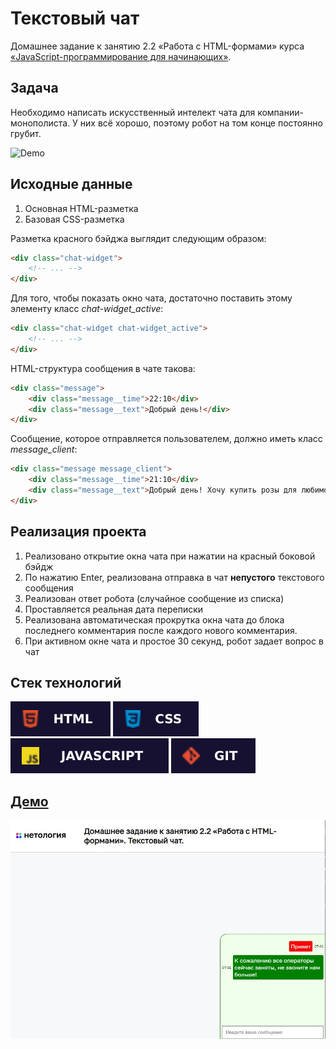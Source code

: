 # Текстовый чат

Домашнее задание к занятию 2.2 «Работа с HTML-формами» курса [«JavaScript-программирование для начинающих»](https://cat.2035.university/rall/course/18787/?project_id=48).

## **Задача**

Необходимо написать искусственный интелект чата для компании-монополиста.
У них всё хорошо, поэтому робот на том конце постоянно грубит.

![Demo](./demo.gif)

## **Исходные данные**

1. Основная HTML-разметка
2. Базовая CSS-разметка

Разметка красного бэйджа выглядит следующим образом:

```html
<div class="chat-widget">
    <!-- ... -->
</div>
```

Для того, чтобы показать окно чата, достаточно поставить этому элементу
класс *chat-widget_active*:

```html
<div class="chat-widget chat-widget_active">
    <!-- ... -->
</div>
```

HTML-структура сообщения в чате такова:

```html
<div class="message">
    <div class="message__time">22:10</div>
    <div class="message__text">Добрый день!</div>
</div>
```

Сообщение, которое отправляется пользователем, должно иметь класс *message_client*:

```html
<div class="message message_client">
    <div class="message__time">21:10</div>
    <div class="message__text">Добрый день! Хочу купить розы для любимой!</div>
</div>
```

## **Реализация проекта**

1. Реализовано открытие окна чата при нажатии на красный боковой бэйдж
2. По нажатию Enter, реализована отправка в чат __непустого__ текстового сообщения
3. Реализован ответ робота (случайное сообщение из списка)
4. Проставляется реальная дата переписки
5. Реализована автоматическая прокрутка окна чата до блока последнего комментария после каждого нового комментария.
5. При активном окне чата и простое 30 секунд, робот задает вопрос в чат

## **Стек технологий**
![HTML](./html.svg)
![CSS](./css.svg)
![JS](./js.svg)
![GIT](./git.svg)

## **[Демо](https://alekseeva-t-v.github.io/bhj-homeworks/html-forms/chat/task)**

![Демо](./demo.jpg)